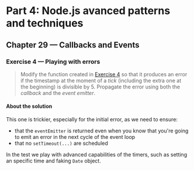 # Part 4: Node.js avanced patterns and techniques
## Chapter 29 &mdash; Callbacks and Events
### Exercise 4 &mdash; Playing with errors
> Modify the function created in [Exercise 4](../e03-simple-modification/) so that it produces an error if the timestamp at the moment of a *tick* (including the extra one at the beginning) is divisible by 5. Propagate the error using both the *callback* and the *event emitter*.

#### About the solution
This one is trickier, especially for the initial error, as we need to ensure:
+ that the `eventEmitter` is returned even when you know that you're going to emit an error in the next cycle of the event loop
+ that no `setTimeout(...)` are scheduled

In the test we play with advanced capabilities of the timers, such as setting an specific time and faking `Date` object.
